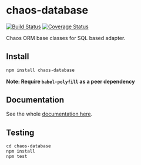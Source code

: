 # chaos-database

[![Build Status](https://travis-ci.org/crysalead-js/chaos-database.png?branch=master)](https://travis-ci.org/crysalead-js/chaos-database)
[![Coverage Status](https://coveralls.io/repos/crysalead-js/chaos-database/badge.svg)](https://coveralls.io/r/crysalead-js/chaos-database)

Chaos ORM base classes for SQL based adapter.

## Install

```bash
npm install chaos-database
```

__Note: Require `babel-polyfill` as a peer dependency__

## Documentation

See the whole [documentation here](http://chaos-orm.readthedocs.org/en/latest).

## Testing

```
cd chaos-database
npm install
npm test
```
